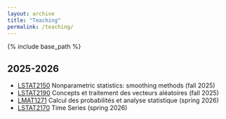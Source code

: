 ```yaml
---
layout: archive
title: "Teaching"
permalink: /teaching/
---
```


{% include base_path %}

## 2025-2026

* [LSTAT2150](https://uclouvain.be/cours-2025-lstat2150) Nonparametric statistics: smoothing methods (fall 2025)
* [LSTAT2190](https://uclouvain.be/cours-2025-lstat2190) Concepts et traitement des vecteurs aléatoires (fall 2025)
* [LMAT1271](https://uclouvain.be/cours-2025-lmat1271) Calcul des probabilités et analyse statistique (spring 2026)
* [LSTAT2170](https://uclouvain.be/cours-2025-lstat2170) Time Series (spring 2026)

